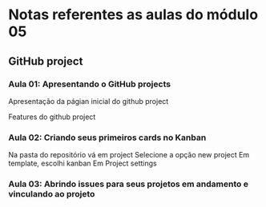 # Notas referentes as aulas do módulo 05

## GitHub project

### Aula 01: Apresentando o GitHub projects

Apresentação da págian inicial do github project

Features do github project

### Aula 02: Criando seus primeiros cards no Kanban

Na pasta do repositório vá em project
Selecione a opção new project
Em template, escolhi kanban
Em Project settings

### Aula 03: Abrindo issues para seus projetos em andamento e vinculando ao projeto